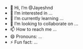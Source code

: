 - 👋 Hi, I’m @Jayeshnd
- 👀 I’m interested in ...
- 🌱 I’m currently learning ...
- 💞️ I’m looking to collaborate on ...
- 📫 How to reach me ...
- 😄 Pronouns: ...
- ⚡ Fun fact: ...

<!---
Jayeshnd/Jayeshnd is a ✨ special ✨ repository because its `README.md` (this file) appears on your GitHub profile.
You can click the Preview link to take a look at your changes.
--->
